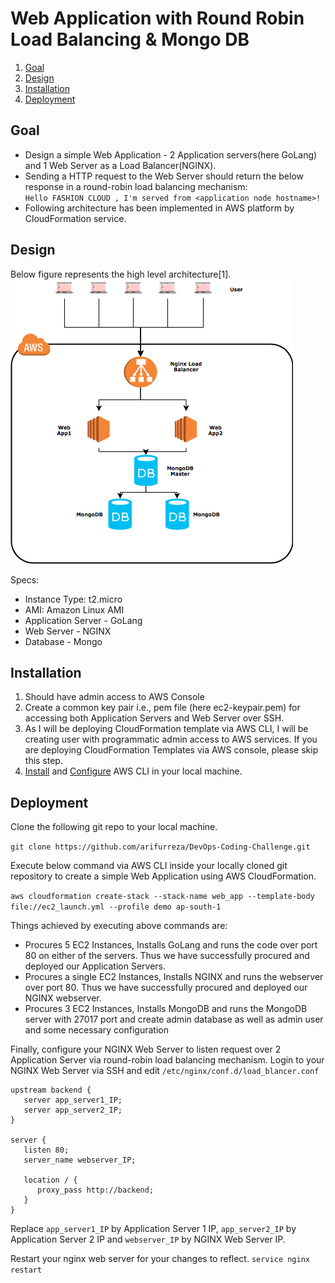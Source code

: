 # Web Application with Round Robin Load Balancing & Mongo DB

1. [Goal](#Goal)
2. [Design](#architecture)
3. [Installation](#installation)
4. [Deployment](#deployment)


## Goal
  - Design a simple Web Application - 2 Application servers(here GoLang) and 1 Web Server as a Load Balancer(NGINX).
  - Sending a HTTP request to the Web Server should return the below response in a round-robin load balancing mechanism:  
  `Hello FASHION CLOUD , I'm served from <application node hostname>!`
  - Following architecture has been implemented in AWS platform by CloudFormation service.

## Design
Below figure represents the high level architecture[1].
![Architectural Diagram](https://github.com/arifurreza/DevOps-Coding-Challenge/blob/master/architecture.png)



Specs:
- Instance Type: t2.micro
- AMI: Amazon Linux AMI
- Application Server - GoLang
- Web Server - NGINX
- Database - Mongo

## Installation
1. Should have admin access to AWS Console
2. Create a common key pair i.e., pem file (here ec2-keypair.pem) for accessing both Application Servers and Web Server over SSH.
3. As I will be deploying CloudFormation template via AWS CLI, I will be creating user with programmatic admin access to AWS services. If you are deploying CloudFormation Templates via AWS console, please skip this step.
4. [Install](https://docs.aws.amazon.com/cli/latest/userguide/awscli-install-windows.html) and [Configure](https://docs.aws.amazon.com/cli/latest/userguide/cli-chap-getting-started.html) AWS CLI in your local machine.

## Deployment

Clone the following git repo to your local machine.

`git clone https://github.com/arifurreza/DevOps-Coding-Challenge.git`

Execute below command via AWS CLI inside your locally cloned git repository to create a simple Web Application using AWS CloudFormation.

`aws cloudformation create-stack --stack-name web_app --template-body file://ec2_launch.yml --profile demo ap-south-1`

Things achieved by executing above commands are:
- Procures 5 EC2 Instances, Installs GoLang and runs the code over port 80 on either of the servers. Thus we have successfully procured and deployed our Application Servers.
- Procures a single EC2 Instances, Installs NGINX and runs the webserver over port 80. Thus we have successfully procured and deployed our NGINX webserver.
- Procures 3 EC2 Instances, Installs MongoDB and runs the MongoDB server with 27017 port and create admin database as well as admin user and some necessary configuration

Finally, configure your NGINX Web Server to listen request over 2 Application Server via round-robin load balancing mechanism.
Login to your NGINX Web Server via SSH and edit `/etc/nginx/conf.d/load_blancer.conf`

```
upstream backend {
   server app_server1_IP;
   server app_server2_IP;
}

server {
   listen 80;
   server_name webserver_IP;

   location / {
      proxy_pass http://backend;
   }
}
```

Replace `app_server1_IP` by Application Server 1 IP, `app_server2_IP` by Application Server 2 IP and `webserver_IP` by NGINX Web Server IP.

Restart your nginx web server for your changes to reflect.
`service nginx restart`

